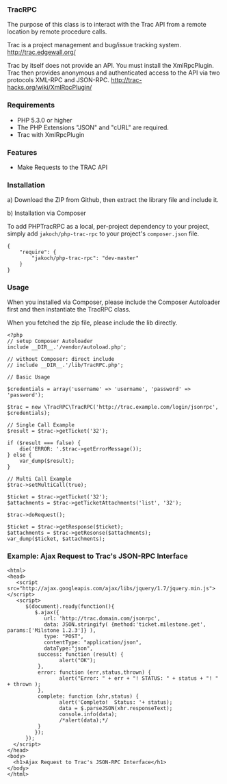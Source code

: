 ### TracRPC

The purpose of this class is to interact with the Trac API from a remote
location by remote procedure calls.

Trac is a project management and bug/issue tracking system.
http://trac.edgewall.org/

Trac by itself does not provide an API. You must install the XmlRpcPlugin. Trac
then provides anonymous and authenticated access to the API via two protocols
XML-RPC and JSON-RPC.
http://trac-hacks.org/wiki/XmlRpcPlugin/

### Requirements

* PHP 5.3.0 or higher
* The PHP Extensions "JSON" and "cURL" are required.
* Trac with XmlRpcPlugin

### Features

* Make Requests to the TRAC API

### Installation

a) Download the ZIP from Github, then extract the library file and include it.

b) Installation via Composer

To add PHPTracRPC as a local, per-project dependency to your project, simply add `jakoch/php-trac-rpc` to your project's `composer.json` file.

    {
        "require": {
            "jakoch/php-trac-rpc": "dev-master"
        }
    }

### Usage

When you installed via Composer, please include the Composer Autoloader first and then instantiate the TracRPC class.

When you fetched the zip file, please include the lib directly.

```
<?php
// setup Composer Autoloader
include __DIR__.'/vendor/autoload.php';

// without Composer: direct include
// include __DIR__.'/lib/TracRPC.php';

// Basic Usage

$credentials = array('username' => 'username', 'password' => 'password');

$trac = new \TracRPC\TracRPC('http://trac.example.com/login/jsonrpc', $credentials);

// Single Call Example
$result = $trac->getTicket('32');

if ($result === false) {
    die('ERROR: '.$trac->getErrorMessage());
} else {
    var_dump($result);
}

// Multi Call Example
$trac->setMultiCall(true);

$ticket = $trac->getTicket('32');
$attachments = $trac->getTicketAttachments('list', '32');

$trac->doRequest();

$ticket = $trac->getResponse($ticket);
$attachments = $trac->getResonse($attachments);
var_dump($ticket, $attachments);
```

### Example: Ajax Request to Trac's JSON-RPC Interface

```
<html>
<head>
   <script src="http://ajax.googleapis.com/ajax/libs/jquery/1.7/jquery.min.js"></script>
   <script>
      $(document).ready(function(){
         $.ajax({
            url: 'http://trac.domain.com/jsonrpc',
            data: JSON.stringify( {method:'ticket.milestone.get', params:['Milstone 1.2.3']} ),
            type: "POST",
            contentType: "application/json",
            dataType:"json",
          success: function (result) {
                 alert("OK");
          },
          error: function (err,status,thrown) {
                 alert("Error: " + err + "! STATUS: " + status + "! " + thrown );
          },
          complete: function (xhr,status) {
                 alert('Completo!  Status: '+ status);
                 data = $.parseJSON(xhr.responseText);
                 console.info(data);
                 /*alert(data);*/
          }
         });
      });
  </script>
</head>
<body>
  <h1>Ajax Request to Trac's JSON-RPC Interface</h1>
</body>
</html>
```
